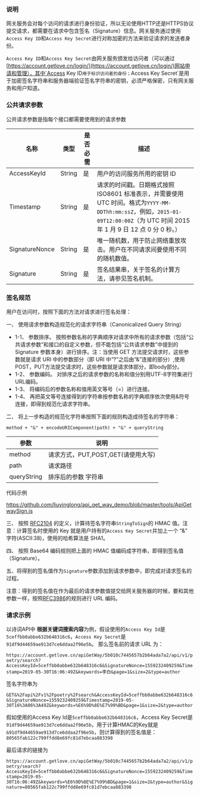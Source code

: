 ### 说明

网关服务会对每个访问的请求进行身份验证，所以无论使用HTTP还是HTTPS协议提交请求，都需要在请求中包含签名（Signature）信息。网关服务通过使用`Access Key ID`和`Access Key Secret`进行对称加密的方法来验证请求的发送者身份。

`Access Key ID`和`Access Key Secret`由网关服务颁发给访问者（可以通过[https://account.getlove.cn/login/](https://account.getlove.cn/login/)网站申请和管理），其中`Access Key ID`用于标识访问者的身份；`Access Key Secret`是用于加密签名字符串和服务器端验证签名字符串的密钥，必须严格保密，只有网关服务和用户知道。

### 公共请求参数

公共请求参数是指每个接口都需要使用到的请求参数

| 名称           | 类型   | 是否必需 | 描述                                                         |
| -------------- | ------ | -------- | ------------------------------------------------------------ |
| AccessKeyId    | String | 是       | 用户的访问服务所用的密钥 ID                                  |
| Timestamp      | String | 是       | 请求的时间戳。日期格式按照 ISO8601 标准表示，并需要使用 UTC 时间。格式为`YYYY-MM-DDThh:mm:ssZ`，例如，`2015-01-09T12:00:00Z`（为 UTC 时间 2015 年 1 月 9 日 12 点 0 分 0 秒。） |
| SignatureNonce | String | 是       | 唯一随机数，用于防止网络重放攻击。用户在不同请求间要使用不同的随机数值。 |
| Signature      | String | 是       | 签名结果串，关于签名的计算方法，请参见签名机制。             |



### 签名规范

用户在访问时，按照下面的方法对请求进行签名处理：

 一、 使用请求参数构造规范化的请求字符串（Canonicalized Query String）

- 1-1、 参数排序。 按照参数名称的字典顺序对请求中所有的请求参数（包括“公共请求参数”和接口的自定义参数，但不能包括“公共请求参数”中提到的Signature 参数本身）进行排序。注：当使用 GET 方法提交请求时，这些参数就是请求 URI 中的参数部分（即 URI 中“?”之后由“&”连接的部分）,使用POST，PUT方法提交请求时，这些参数就是请求体部分，即body部分。
- 1-2、 参数编码。 对排序之后的请求参数的名称和值分别用UTF-8字符集进行URL编码。
- 1-3、 将编码后的参数名称和值用英文等号（=）进行连接。
- 1-4、 再把英文等号连接得到的字符串按参数名称的字典顺序依次使用&符号连接，即得到规范化请求字符串。

二、 将上一步构造的规范化字符串按照下面的规则构造成待签名的字符串：

`method + "&" + encodeURIComponent(path) + "&" + queryString `

| 参数        | 说明                               |
| ----------- | ---------------------------------- |
| method      | 请求方式，PUT,POST,GET(请使用大写) |
| path        | 请求路径                           |
| queryString | 排序后的参数 字符串                |

代码示例

[https://github.com/liuyinglong/api_get_way_demo/blob/master/tools/ApiGetwaySign.js ](https://github.com/liuyinglong/api_get_way_demo/blob/master/tools/ApiGetwaySign.js )



三、 按照 [RFC2104](http://www.ietf.org/rfc/rfc2104.txt?spm=5176.doc25492.2.1.2czv8t&file=rfc2104.txt) 的定义，计算待签名字符串`StringToSign`的 HMAC 值。注意：计算签名时使用的 Key 就是用户持有的`Access Key Secret`并加上一个 “&” 字符(ASCII:38)，使用的哈希算法是 SHA1。

四、 按照 Base64 编码规则把上面的 HMAC 值编码成字符串，即得到签名值（Signature）。

五、将得到的签名值作为`Signature`参数添加到请求参数中，即完成对请求签名的过程。

注意：得到的签名值在作为最后的请求参数值提交给网关服务器的时候，要和其他参数一样，按照[RFC3986](http://tools.ietf.org/html/rfc3986?spm=5176.doc25492.2.2.2czv8t)的规则进行 URL 编码。

### 请求示例

以诗词API中 **根据关键词搜索内容**为例，假设使用的`Access Key Id`是 `5ceffbb0abbe632b648316c6`，`Access Key Secret`是 `91df9d44659ae913d7ce6ddaa2f96e5b`。 那么签名前的请求 URL 为： 

`https://account.getlove.cn/apiGetWay/5b010c7445657b2b64ada7a2/api/v1/poetry/search?AccessKeyId=5ceffbb0abbe632b648316c6&SignatureNonce=1559232409259&Timestamp=2019-05-30T16:06:49Z&keywords=李白&page=1&size=2&type=author`

签名字符串为

`GET&%2Fapi%2Fv1%2Fpoetry%2Fsearch&AccessKeyId=5ceffbb0abbe632b648316c6&SignatureNonce=1559232409259&Timestamp=2019-05-30T16%3A06%3A49Z&keywords=%E6%9D%8E%E7%99%BD&page=1&size=2&type=author`


假如使用的Access Key Id是`5ceffbb0abbe632b648316c6`，Access Key Secret是`91df9d44659ae913d7ce6ddaa2f96e5b`，用于计算HMAC的Key就是`&91df9d44659ae913d7ce6ddaa2f96e5b`，则计算得到的签名值是：
`80565fab122c799ffdd8e69fc81d7ebcaa883398`

最后请求的链接为

`https://account.getlove.cn/apiGetWay/5b010c7445657b2b64ada7a2/api/v1/poetry/search?AccessKeyId=5ceffbb0abbe632b648316c6&SignatureNonce=1559232409259&Timestamp=2019-05-30T16:06:49Z&keywords=%E6%9D%8E%E7%99%BD&page=1&size=2&type=author&Signature=80565fab122c799ffdd8e69fc81d7ebcaa883398`







